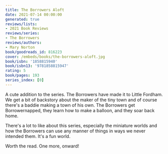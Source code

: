 ```yaml
---
title: The Borrowers Aloft
date: 2021-07-14 00:00:00
generated: true
reviews/lists:
- 2021 Book Reviews
reviews/series:
- The Borrowers
reviews/authors:
- Mary Norton
book/goodreads_id: 816223
cover: /embeds/books/the-borrowers-aloft.jpg
book/isbn: '1858815940'
book/isbn13: '9781858815947'
rating: 5
book/pages: 193
series_index: [0]
---
```

A cute addition to the series. The Borrowers have made it to Little Fordham. We get a bit of backstory about the maker of the tiny town and of course there's a baddie making a town of his own. The Borrowers get Borrowernapped, they learn how to make a balloon, and they soar back home.  

There's a lot to like about this series, especially the miniature worlds and how the Borrowers can use any manner of things in ways we never intended them. It's a fun world.  

<!--more-->

Worth the read. One more, onward!